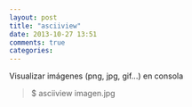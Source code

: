 ```yaml
---
layout: post
title: "asciiview"
date: 2013-10-27 13:51
comments: true
categories: 
---
```

Visualizar imágenes (png, jpg, gif...) en consola

>$ asciiview imagen.jpg

